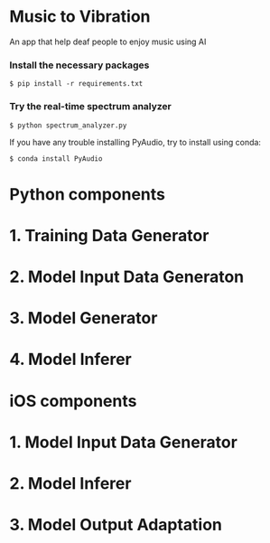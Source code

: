 # Music to Vibration
An app that help deaf people to enjoy music using AI

### Install the necessary packages
``$ pip install -r requirements.txt``

### Try the real-time spectrum analyzer
``$ python spectrum_analyzer.py``

If you have any trouble installing PyAudio, try to install using conda:

``$ conda install PyAudio``


# Python components

# 1. Training Data Generator

# 2. Model Input Data Generaton

# 3. Model Generator

# 4. Model Inferer

# iOS components

# 1. Model Input Data Generator

# 2. Model Inferer

# 3. Model Output Adaptation
